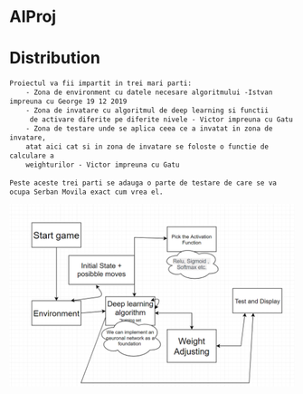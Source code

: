# AIProj



# Distribution
    Proiectul va fii impartit in trei mari parti:
        - Zona de environment cu datele necesare algoritmului -Istvan impreuna cu George 19 12 2019 
        - Zona de invatare cu algoritmul de deep learning si functii
         de activare diferite pe diferite nivele - Victor impreuna cu Gatu
        - Zona de testare unde se aplica ceea ce a invatat in zona de invatare, 
        atat aici cat si in zona de invatare se foloste o functie de calculare a 
        weighturilor - Victor impreuna cu Gatu

    Peste aceste trei parti se adauga o parte de testare de care se va ocupa Serban Movila exact cum vrea el.  

![Arhitecture](/assets/arhitecture.png)